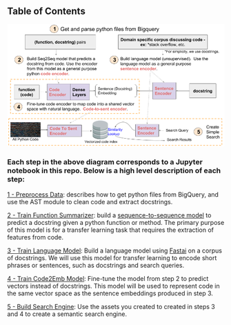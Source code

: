 ## Table of Contents


![Alt Text](./diagram/Diagram.png)


### Each step in the above diagram corresponds to a Jupyter notebook in this repo. Below is a high level description of each step:

[1 - Preprocess Data](https://github.com/hamelsmu/code_search/blob/master/notebooks/1%20-%20Preprocess%20Data.ipynb): describes how to get python files from BigQuery, and use the AST module to clean code and extract docstrings.

[2 - Train Function Summarizer](https://github.com/hamelsmu/code_search/blob/master/notebooks/2%20-%20Train%20Function%20Summarizer%20With%20Keras%20%2B%20TF.ipynb): build a [sequence-to-sequence model](https://towardsdatascience.com/how-to-create-data-products-that-are-magical-using-sequence-to-sequence-models-703f86a231f8) to predict a docstring given a python function or method. The primary purpose of this model is for a transfer learning task that requires the extraction of features from code.

[3 - Train Language Model](https://github.com/hamelsmu/code_search/blob/master/notebooks/3%20-%20Train%20Language%20Model%20Using%20FastAI.ipynb): Build a language model using [Fastai](https://github.com/fastai/fastai) on a corpus of docstrings. We will use this model for transfer learning to encode short phrases or sentences, such as docstrings and search queries.

[4 - Train Code2Emb Model](https://github.com/hamelsmu/code_search/blob/master/notebooks/4%20-%20Train%20Model%20To%20Map%20Code%20Embeddings%20to%20Language%20Embeddings.ipynb): Fine-tune the model from step 2 to predict vectors instead of docstrings. This model will  be used to represent code in the same vector space as the sentence embeddings produced in step 3. 

[5 - Build Search Engine](https://github.com/hamelsmu/code_search/blob/master/notebooks/5%20-%20Build%20Search%20Index.ipynb): Use the assets you created to created in steps 3 and 4 to create a semantic search engine.
